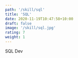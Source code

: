 ```yaml
---
path: '/skill/sql'
title: 'SQL'
date: 2020-11-19T10:47:58+10:00
draft: false
image: '/skill/sql.jpg'
rating: 7
weight: 1
---
```


SQL Dev
